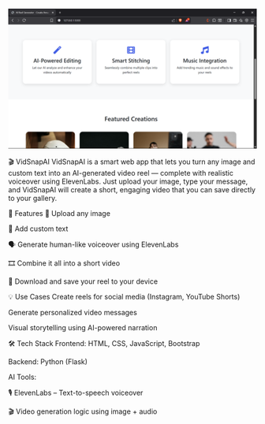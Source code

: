 ![VidSnapAI Screenshot](Screenshot(12).png)

🎬 VidSnapAI
VidSnapAI is a smart web app that lets you turn any image and custom text into an AI-generated video reel — complete with realistic voiceover using ElevenLabs. Just upload your image, type your message, and VidSnapAI will create a short, engaging video that you can save directly to your gallery.

🚀 Features
📸 Upload any image

📝 Add custom text

🗣️ Generate human-like voiceover using ElevenLabs

🎞️ Combine it all into a short video

💾 Download and save your reel to your device

💡 Use Cases
Create reels for social media (Instagram, YouTube Shorts)

Generate personalized video messages

Visual storytelling using AI-powered narration

🛠️ Tech Stack
Frontend: HTML, CSS, JavaScript, Bootstrap

Backend: Python (Flask)

AI Tools:

🎙️ ElevenLabs – Text-to-speech voiceover

🎬 Video generation logic using image + audio
